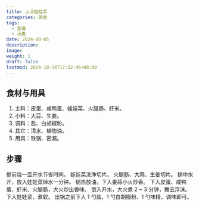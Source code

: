```yaml
---
title: 上汤娃娃菜
categories: 美食
tags:
  - 菜谱
  - 汤羹
date: 2024-08-05
description: 
image: 
weight: 1
draft: false
lastmod: 2024-10-14T17:52:46+08:00
---
```

## 食材与用具

1. 主料：皮蛋、咸鸭蛋、娃娃菜、火腿肠、虾米。
2. 小料：大蒜、生姜。
3. 调料：盐、白胡椒粉。
4. 其它：清水、植物油。
5. 用具：铁锅、密漏。

## 步骤

提前烧一壶开水节省时间。
娃娃菜洗净切片。
火腿肠、大蒜、生姜切片。
锅中水开，放入娃娃菜焯水一分钟。
锅热放油，下入姜蒜小火炒香。
下入皮蛋、咸鸭蛋、虾米、火腿肠，大火炒出香味。
倒入开水，大火煮 2 ~ 3 分钟，撇去浮沫。
下入娃娃菜，煮软。
出锅之前下入 1 勺盐、1 勺白胡椒粉、1 勺味精，调味即可。





